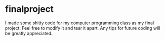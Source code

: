 # finalproject
I made some shitty code for my computer programming class as my final project.
 Feel free to modify it and tear it apart. Any tips for future coding will be greatly appreciated.
